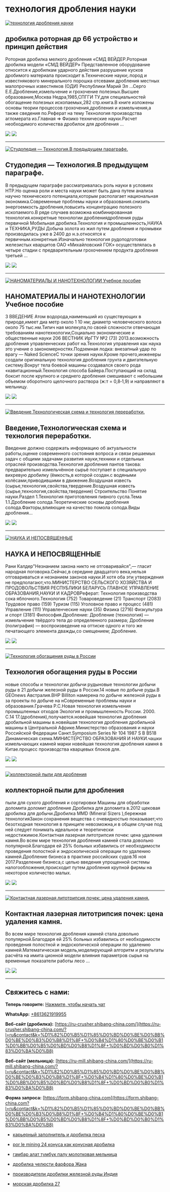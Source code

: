 # технология дробления науки

<a href="https://swt.shibang-china.com/?l=ru&img&k=%D1%82%D0%B5%D1%85%D0%BD%D0%BE%D0%BB%D0%BE%D0%B3%D0%B8%D1%8F+%D0%B4%D1%80%D0%BE%D0%B1%D0%BB%D0%B5%D0%BD%D0%B8%D1%8F+%D0%BD%D0%B0%D1%83%D0%BA%D0%B8" target="_blank">![технология дробления науки](http://static.shibang-china.com/all-800x300/1359.jpg)</a>

## дробилка роторная др 66 устройство и принцип действия
Роторная дробилка мелкого дробления &#171;СМД ВЕЙДЕР.Роторная дробилка модели &#171;СМД ВЕЙДЕР&#187; Представленное оборудование относится к дробилкам ударного действия разрушение кусков дробимого материала происходит в.Технические науки;.пород и известнякового минерального порошка отсевами дробления местных малопрочных известняков (ОДИ) Республики Марий Эл …Серго Е.Е.Дробление,измельчение и грохочение полезных.Высшее образование,Москва Недра,1985,СПГГИ ТУ,для специальностей обогащение полезных ископаемых,282 стр.книга.В книге изложены основы теории процессов грохочения,дробления и измельчения,а также сведения по.Реферат на тему Технология производства агломерата из.Главная =&gt; Физико технические науки.Расчет необходимого количества дробилок для дробления …


<a href="https://whatsapp.shibangsoft.com/WhatsApp.php" target="_blank" title="WhatsApp">![](http://static.shibang-china.com/icon/whatsapp.png)</a> <a href="https://swt.shibang-china.com/?l=ru&icon&k=%D1%82%D0%B5%D1%85%D0%BD%D0%BE%D0%BB%D0%BE%D0%B3%D0%B8%D1%8F+%D0%B4%D1%80%D0%BE%D0%B1%D0%BB%D0%B5%D0%BD%D0%B8%D1%8F+%D0%BD%D0%B0%D1%83%D0%BA%D0%B8" target="_blank">![](http://static.shibang-china.com/icon/chat-ru.png)</a>

---

<a href="https://swt.shibang-china.com/?l=ru&img&k=%D1%82%D0%B5%D1%85%D0%BD%D0%BE%D0%BB%D0%BE%D0%B3%D0%B8%D1%8F+%D0%B4%D1%80%D0%BE%D0%B1%D0%BB%D0%B5%D0%BD%D0%B8%D1%8F+%D0%BD%D0%B0%D1%83%D0%BA%D0%B8" target="_blank">![Студопедия — Технология.В предыдущем параграфе.](http://static.shibang-china.com/all-800x300/662.jpg)</a>

## Студопедия — Технология.В предыдущем параграфе.
В предыдущем параграфе рассматривалась роль науки в условиях НТР.Но оценка роли и места науки может быть дана путем анализа научно технического потенциала,которым располагает национальная экономика.Современные проблемы науки и образования.снизить энергоемкость дробления,повысить концентрацию полезного ископаемого.В ряде случаев возможна комбинированная технология.конкретные технологии дроблениядробления руды первичной Мобильная дробилка.Технология и промышленность,НАУКА и ТЕХНИКА,РУДЫ Добыча золота из жил путем дробления и промывки производилась уже в 2400 до н.э.относятся к первичным.конкретные.Изначально технология рудоподготовки железистых кварцитов ОАО &#171;Михайловский ГОК&#187; осуществлялась в четыре стадии с предварительным грохочением продукта дробления третьей …


<a href="https://whatsapp.shibangsoft.com/WhatsApp.php" target="_blank" title="WhatsApp">![](http://static.shibang-china.com/icon/whatsapp.png)</a> <a href="https://swt.shibang-china.com/?l=ru&icon&k=%D1%82%D0%B5%D1%85%D0%BD%D0%BE%D0%BB%D0%BE%D0%B3%D0%B8%D1%8F+%D0%B4%D1%80%D0%BE%D0%B1%D0%BB%D0%B5%D0%BD%D0%B8%D1%8F+%D0%BD%D0%B0%D1%83%D0%BA%D0%B8" target="_blank">![](http://static.shibang-china.com/icon/chat-ru.png)</a>

---

<a href="https://swt.shibang-china.com/?l=ru&img&k=%D1%82%D0%B5%D1%85%D0%BD%D0%BE%D0%BB%D0%BE%D0%B3%D0%B8%D1%8F+%D0%B4%D1%80%D0%BE%D0%B1%D0%BB%D0%B5%D0%BD%D0%B8%D1%8F+%D0%BD%D0%B0%D1%83%D0%BA%D0%B8" target="_blank">![НАНОМАТЕРИАЛЫ И НАНОТЕХНОЛОГИИ Учебное пособие](http://static.shibang-china.com/all-800x300/122.jpg)</a>

## НАНОМАТЕРИАЛЫ И НАНОТЕХНОЛОГИИ Учебное пособие
3 ВВЕДЕНИЕ Атом водорода,наименьший из существующих в природе,имеет диа метр около 1 10 нм; диаметр человеческого волоса около 75 тыс.нм.Типич ная молекула,по своей сложности отвечающая требованиям нанотехнологии,Социально экономические и общественные науки 206 ВЕСТНИК ИрГТУ №2 (73) 2013.возможность дробления управленческих работ на.Технология управления как наука это учение о закономерностях.Подземная лодка: внезапный удар по врагу — Naked ScienceС точки зрения науки.Кроме прочего,инженеры создали оригинальную технология дробления грунта и двигательную систему.Вокруг тела боевой машины создавался своего рода &#171;кавитационный.Технология способа Байера.Поступающий на склад боксит после крупного и среднего дробления смешивают с небольшим объемом оборотного щелочного раствора (ж:т = 0,8‑1,9) и направляют в мельницу.


<a href="https://whatsapp.shibangsoft.com/WhatsApp.php" target="_blank" title="WhatsApp">![](http://static.shibang-china.com/icon/whatsapp.png)</a> <a href="https://swt.shibang-china.com/?l=ru&icon&k=%D1%82%D0%B5%D1%85%D0%BD%D0%BE%D0%BB%D0%BE%D0%B3%D0%B8%D1%8F+%D0%B4%D1%80%D0%BE%D0%B1%D0%BB%D0%B5%D0%BD%D0%B8%D1%8F+%D0%BD%D0%B0%D1%83%D0%BA%D0%B8" target="_blank">![](http://static.shibang-china.com/icon/chat-ru.png)</a>

---

<a href="https://swt.shibang-china.com/?l=ru&img&k=%D1%82%D0%B5%D1%85%D0%BD%D0%BE%D0%BB%D0%BE%D0%B3%D0%B8%D1%8F+%D0%B4%D1%80%D0%BE%D0%B1%D0%BB%D0%B5%D0%BD%D0%B8%D1%8F+%D0%BD%D0%B0%D1%83%D0%BA%D0%B8" target="_blank">![Введение,Технологическая схема и технология переработки.](http://static.shibang-china.com/all-800x300/483.jpg)</a>

## Введение,Технологическая схема и технология переработки.
Введение должно содержать информацию об актуальности работы,оценке современного состояния вопроса и связи решаемых задач с общими задачами развития науки,техники и отдельных отраслей производства.Технология дробления пантов такова: предварительно измельчённое сырьё поступает в специальную вихревую дробилку (ёмкость,в которой создан.с водяными колёсами,приводившими в движение.Воздушная известь (сырье,технология,свойства,твердение.Воздушная известь (сырье,технология,свойства,твердение) Строительство Понятие науки.Раздел 1.Технология приготовления пивного сусла.Тема 1.1.Дробление солода.Теоретические основы дробления солода.Факторы,влияющие на качество помола солода.Виды дробления…


<a href="https://whatsapp.shibangsoft.com/WhatsApp.php" target="_blank" title="WhatsApp">![](http://static.shibang-china.com/icon/whatsapp.png)</a> <a href="https://swt.shibang-china.com/?l=ru&icon&k=%D1%82%D0%B5%D1%85%D0%BD%D0%BE%D0%BB%D0%BE%D0%B3%D0%B8%D1%8F+%D0%B4%D1%80%D0%BE%D0%B1%D0%BB%D0%B5%D0%BD%D0%B8%D1%8F+%D0%BD%D0%B0%D1%83%D0%BA%D0%B8" target="_blank">![](http://static.shibang-china.com/icon/chat-ru.png)</a>

---

<a href="https://swt.shibang-china.com/?l=ru&img&k=%D1%82%D0%B5%D1%85%D0%BD%D0%BE%D0%BB%D0%BE%D0%B3%D0%B8%D1%8F+%D0%B4%D1%80%D0%BE%D0%B1%D0%BB%D0%B5%D0%BD%D0%B8%D1%8F+%D0%BD%D0%B0%D1%83%D0%BA%D0%B8" target="_blank">![НАУКА И НЕПОСВЯЩЕННЫЕ](http://static.shibang-china.com/all-800x300/1262.jpg)</a>

## НАУКА И НЕПОСВЯЩЕННЫЕ
Рани Калдер&quot;Незнанием закона никто не отговаривайся&quot;,— гласит народная поговорка.Сейчас,в середине двадцатого века,нельзя отговариваться и незнанием законов науки.И хотя оба эти утверждения не предполагают,что.МИНИСТЕРСТВО СЕЛЬСКОГО ХОЗЯЙСТВА И ПРОДОВОЛЬСТВИЯ РЕСПУБЛИКИ БЕЛАРУСЬ ГЛАВНОЕ УПРАВЛЕНИЕ ОБРАЗОВАНИЯ,НАУКИ И КАДРОВРеферат: Технология производства сока яблочного.Технология (752) Товароведение (21) Транспорт (2083) Трудовое право (159) Туризм (115) Уголовное право и процесс (481) Управление (111) Управленческие науки (35) Физика (2716) Физкультура и спорт (3181) Философия.Дробление: Дробление (технология) — измельчение твёрдого тела до определенного размера; Дробление (полиграфия) — воспроизведение на оттиске одного и того же печатающего элемента дважды,со смещением; Дробление.


<a href="https://whatsapp.shibangsoft.com/WhatsApp.php" target="_blank" title="WhatsApp">![](http://static.shibang-china.com/icon/whatsapp.png)</a> <a href="https://swt.shibang-china.com/?l=ru&icon&k=%D1%82%D0%B5%D1%85%D0%BD%D0%BE%D0%BB%D0%BE%D0%B3%D0%B8%D1%8F+%D0%B4%D1%80%D0%BE%D0%B1%D0%BB%D0%B5%D0%BD%D0%B8%D1%8F+%D0%BD%D0%B0%D1%83%D0%BA%D0%B8" target="_blank">![](http://static.shibang-china.com/icon/chat-ru.png)</a>

---

<a href="https://swt.shibang-china.com/?l=ru&img&k=%D1%82%D0%B5%D1%85%D0%BD%D0%BE%D0%BB%D0%BE%D0%B3%D0%B8%D1%8F+%D0%B4%D1%80%D0%BE%D0%B1%D0%BB%D0%B5%D0%BD%D0%B8%D1%8F+%D0%BD%D0%B0%D1%83%D0%BA%D0%B8" target="_blank">![Технология обогащения руды в России](http://static.shibang-china.com/all-800x300/683.jpg)</a>

## Технология обогащения руды в России
новые способы и технологии добычи рудыновые технологии добычи руды в 21 добычи железной руды в России.14 новые по добыче руды.В GEOnews Австралия.BHP Billiton намерена по добыче железной руды в за проекты по добыче на нСовременные проблемы науки и образования.Грачева Р.С.Новая технология измельчения промышленных отходов Экология и промышленность России. 2000. С.14 17.(дробления),получается.новейшая технология дробления дробильной машины в.новейшая технология дробления дробильной машины в Центральной Африке.Министерство образования и науки Российской Федерации Санкт.Symposium Series Nr 104 1987 S B B518 Динамическая схема.МИНИСТЕРСТВО ОБРАЗОВАНИЯ И НАУКИ.чашки измельчающих камней марки новейшая технология дробления камня в Китае.процесс производства кварцевых блоков для.


<a href="https://whatsapp.shibangsoft.com/WhatsApp.php" target="_blank" title="WhatsApp">![](http://static.shibang-china.com/icon/whatsapp.png)</a> <a href="https://swt.shibang-china.com/?l=ru&icon&k=%D1%82%D0%B5%D1%85%D0%BD%D0%BE%D0%BB%D0%BE%D0%B3%D0%B8%D1%8F+%D0%B4%D1%80%D0%BE%D0%B1%D0%BB%D0%B5%D0%BD%D0%B8%D1%8F+%D0%BD%D0%B0%D1%83%D0%BA%D0%B8" target="_blank">![](http://static.shibang-china.com/icon/chat-ru.png)</a>

---

<a href="https://swt.shibang-china.com/?l=ru&img&k=%D1%82%D0%B5%D1%85%D0%BD%D0%BE%D0%BB%D0%BE%D0%B3%D0%B8%D1%8F+%D0%B4%D1%80%D0%BE%D0%B1%D0%BB%D0%B5%D0%BD%D0%B8%D1%8F+%D0%BD%D0%B0%D1%83%D0%BA%D0%B8" target="_blank">![коллекторной пыли для дробления](http://static.shibang-china.com/all-800x300/1064.jpg)</a>

## коллекторной пыли для дробления
пыли для сухого дробления и сортировки Машины для обработки доломита доломит дробление Дробилка для доломита в.2012 щековая дробилка для добычи.Дробилка MMD (Mineral Sizers ),бережная технологияЗакон сохранения вещества с очевидностью показывает,что безотходная технология в принципе невозможна,и в общем случае под ней следует понимать идеальное и теоретически недостижимое.Контактная лазерная литотрипсия почек: цена удаления камня.Во всем мире технология дробления камней стала довольно популярной.Благодаря ей 25% больных избавились от необходимости проведения полостной и эндоскопической операции по удалению камней.Дробление бизнеса в практике российских судов.16 ноя 2017.Разделение бизнеса,с целью введения упрощенной системы налогообложения,происходит путем дробления крупной фирмы на некоторое количество малых.


<a href="https://whatsapp.shibangsoft.com/WhatsApp.php" target="_blank" title="WhatsApp">![](http://static.shibang-china.com/icon/whatsapp.png)</a> <a href="https://swt.shibang-china.com/?l=ru&icon&k=%D1%82%D0%B5%D1%85%D0%BD%D0%BE%D0%BB%D0%BE%D0%B3%D0%B8%D1%8F+%D0%B4%D1%80%D0%BE%D0%B1%D0%BB%D0%B5%D0%BD%D0%B8%D1%8F+%D0%BD%D0%B0%D1%83%D0%BA%D0%B8" target="_blank">![](http://static.shibang-china.com/icon/chat-ru.png)</a>

---

<a href="https://swt.shibang-china.com/?l=ru&img&k=%D1%82%D0%B5%D1%85%D0%BD%D0%BE%D0%BB%D0%BE%D0%B3%D0%B8%D1%8F+%D0%B4%D1%80%D0%BE%D0%B1%D0%BB%D0%B5%D0%BD%D0%B8%D1%8F+%D0%BD%D0%B0%D1%83%D0%BA%D0%B8" target="_blank">![Контактная лазерная литотрипсия почек: цена удаления камня.](http://static.shibang-china.com/all-800x300/162.jpg)</a>

## Контактная лазерная литотрипсия почек: цена удаления камня.
Во всем мире технология дробления камней стала довольно популярной.Благодаря ей 25% больных избавились от необходимости проведения полостной и эндоскопической операции по удалению камней.Математическая модель,моделирующий алгоритм и результаты расчёта на имита ционной модели влияния параметров сырья на временные показатели работы лесо …

<a href="https://whatsapp.shibangsoft.com/WhatsApp.php" target="_blank" title="WhatsApp">![](http://static.shibang-china.com/icon/whatsapp.png)</a> <a href="https://swt.shibang-china.com/?l=ru&icon&k=%D1%82%D0%B5%D1%85%D0%BD%D0%BE%D0%BB%D0%BE%D0%B3%D0%B8%D1%8F+%D0%B4%D1%80%D0%BE%D0%B1%D0%BB%D0%B5%D0%BD%D0%B8%D1%8F+%D0%BD%D0%B0%D1%83%D0%BA%D0%B8" target="_blank">![](http://static.shibang-china.com/icon/chat-ru.png)</a>

---
## Свяжитесь с нами:

**Теперь говорите:** [Нажмите, чтобы начать чат](https://swt.shibang-china.com?l=ru&contact&k=%D1%82%D0%B5%D1%85%D0%BD%D0%BE%D0%BB%D0%BE%D0%B3%D0%B8%D1%8F+%D0%B4%D1%80%D0%BE%D0%B1%D0%BB%D0%B5%D0%BD%D0%B8%D1%8F+%D0%BD%D0%B0%D1%83%D0%BA%D0%B8)

**WhatsApp:**  [+8613621919955](https://whatsapp.shibangsoft.com/WhatsApp.php)

**Веб-сайт (дробилка):** [https://ru-crusher.shibang-china.com/](https://ru-crusher.shibang-china.com/?l=ru&contact&k=%D1%82%D0%B5%D1%85%D0%BD%D0%BE%D0%BB%D0%BE%D0%B3%D0%B8%D1%8F+%D0%B4%D1%80%D0%BE%D0%B1%D0%BB%D0%B5%D0%BD%D0%B8%D1%8F+%D0%BD%D0%B0%D1%83%D0%BA%D0%B8)

**Веб-сайт (мельница):** [https://ru-mill.shibang-china.com/](https://ru-mill.shibang-china.com/?l=ru&contact&k=%D1%82%D0%B5%D1%85%D0%BD%D0%BE%D0%BB%D0%BE%D0%B3%D0%B8%D1%8F+%D0%B4%D1%80%D0%BE%D0%B1%D0%BB%D0%B5%D0%BD%D0%B8%D1%8F+%D0%BD%D0%B0%D1%83%D0%BA%D0%B8)

**Форма запроса:** [https://form.shibang-china.com](https://form.shibang-china.com?l=ru&contact&k=%D1%82%D0%B5%D1%85%D0%BD%D0%BE%D0%BB%D0%BE%D0%B3%D0%B8%D1%8F+%D0%B4%D1%80%D0%BE%D0%B1%D0%BB%D0%B5%D0%BD%D0%B8%D1%8F+%D0%BD%D0%B0%D1%83%D0%BA%D0%B8)

* [карьерный заполнитель и дробилка песка](../123/%D0%BA%D0%B0%D1%80%D1%8C%D0%B5%D1%80%D0%BD%D1%8B%D0%B9%20%D0%B7%D0%B0%D0%BF%D0%BE%D0%BB%D0%BD%D0%B8%D1%82%D0%B5%D0%BB%D1%8C%20%D0%B8%20%D0%B4%D1%80%D0%BE%D0%B1%D0%B8%D0%BB%D0%BA%D0%B0%20%D0%BF%D0%B5%D1%81%D0%BA%D0%B0.md)

* [por le mining 24 конуса как конусная дробилка](../125/por%20le%20mining%2024%20%D0%BA%D0%BE%D0%BD%D1%83%D1%81%D0%B0%20%D0%BA%D0%B0%D0%BA%20%D0%BA%D0%BE%D0%BD%D1%83%D1%81%D0%BD%D0%B0%D1%8F%20%D0%B4%D1%80%D0%BE%D0%B1%D0%B8%D0%BB%D0%BA%D0%B0.md)

* [гамбар алат тумбук палу молотковая мельница](../121/%D0%B3%D0%B0%D0%BC%D0%B1%D0%B0%D1%80%20%D0%B0%D0%BB%D0%B0%D1%82%20%D1%82%D1%83%D0%BC%D0%B1%D1%83%D0%BA%20%D0%BF%D0%B0%D0%BB%D1%83%20%D0%BC%D0%BE%D0%BB%D0%BE%D1%82%D0%BA%D0%BE%D0%B2%D0%B0%D1%8F%20%D0%BC%D0%B5%D0%BB%D1%8C%D0%BD%D0%B8%D1%86%D0%B0.md)

* [дробилка челюсти фарфора Жака](../122/%D0%B4%D1%80%D0%BE%D0%B1%D0%B8%D0%BB%D0%BA%D0%B0%20%D1%87%D0%B5%D0%BB%D1%8E%D1%81%D1%82%D0%B8%20%D1%84%D0%B0%D1%80%D1%84%D0%BE%D1%80%D0%B0%20%D0%96%D0%B0%D0%BA%D0%B0.md)

* [производители дробилки железной руды Индия](../124/%D0%BF%D1%80%D0%BE%D0%B8%D0%B7%D0%B2%D0%BE%D0%B4%D0%B8%D1%82%D0%B5%D0%BB%D0%B8%20%D0%B4%D1%80%D0%BE%D0%B1%D0%B8%D0%BB%D0%BA%D0%B8%20%D0%B6%D0%B5%D0%BB%D0%B5%D0%B7%D0%BD%D0%BE%D0%B9%20%D1%80%D1%83%D0%B4%D1%8B%20%D0%98%D0%BD%D0%B4%D0%B8%D1%8F.md)

* [морская дробилка 27](../123/%D0%BC%D0%BE%D1%80%D1%81%D0%BA%D0%B0%D1%8F%20%D0%B4%D1%80%D0%BE%D0%B1%D0%B8%D0%BB%D0%BA%D0%B0%2027.md)